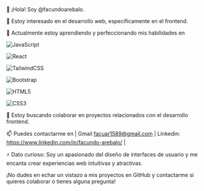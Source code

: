 👋 ¡Hola! Soy @facundoarebalo.

👀 Estoy interesado en el desarrollo web, específicamente en el frontend.

🌱 Actualmente estoy aprendiendo y perfeccionando mis habilidades en 


![JavaScript](https://img.shields.io/badge/javascript-%23323330.svg?style=for-the-badge&logo=javascript&logoColor=%23F7DF1E)

![React](https://img.shields.io/badge/react-%2320232a.svg?style=for-the-badge&logo=react&logoColor=%2361DAFB) 

![TailwindCSS](https://img.shields.io/badge/tailwindcss-%2338B2AC.svg?style=for-the-badge&logo=tailwind-css&logoColor=white) 

![Bootstrap](https://img.shields.io/badge/bootstrap-%238511FA.svg?style=for-the-badge&logo=bootstrap&logoColor=white)

![HTML5](https://img.shields.io/badge/html5-%23E34F26.svg?style=for-the-badge&logo=html5&logoColor=white) 

![CSS3](https://img.shields.io/badge/css3-%231572B6.svg?style=for-the-badge&logo=css3&logoColor=white)


💞️ Estoy buscando colaborar en proyectos relacionados con el desarrollo frontend.


📫 Puedes contactarme en | Gmail facuar1589@gmail.com | Linkedin: https://www.linkedin.com/in/facundo-arebalo/ |


⚡ Dato curioso: Soy un apasionado del diseño de interfaces de usuario y me encanta crear experiencias web intuitivas y atractivas.


¡No dudes en echar un vistazo a mis proyectos en GitHub y contactarme si quieres colaborar o tienes alguna pregunta!

